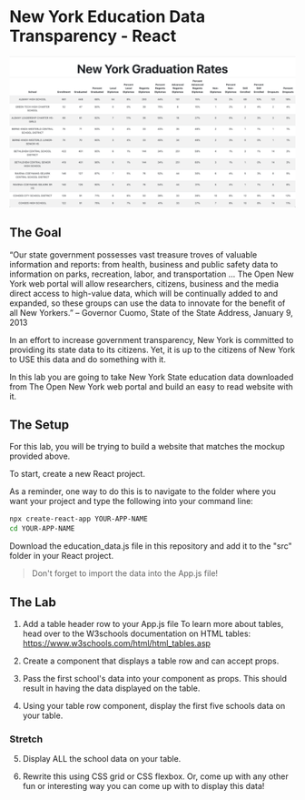 # New York Education Data Transparency - React

![Mockup](table-example.png)

## The Goal
“Our state government possesses vast treasure troves of valuable information and reports: from health, business and public safety data to information on parks, recreation, labor, and transportation … The Open New York web portal will allow researchers, citizens, business and the media direct access to high-value data, which will be continually added to and expanded, so these groups can use the data to innovate for the benefit of all New Yorkers.” – Governor Cuomo, State of the State Address, January 9, 2013

In an effort to increase government transparency, New York is committed to providing its state data to its citizens. Yet, it is up to the citizens of New York to USE this data and do something with it.

In this lab you are going to take New York State education data downloaded from The Open New York web portal and build an easy to read website with it.

## The Setup
For this lab, you will be trying to build a website that matches the mockup provided above.

To start, create a new React project.

As a reminder, one way to do this is to navigate to the folder where you want your project and type the following into your command line:

```bash
npx create-react-app YOUR-APP-NAME
cd YOUR-APP-NAME
```

Download the education_data.js file in this repository and add it to the "src" folder in your React project.

>Don't forget to import the data into the App.js file!

## The Lab
1. Add a table header row to your App.js file
To learn more about tables, head over to the W3schools documentation on HTML tables: https://www.w3schools.com/html/html_tables.asp

2. Create a component that displays a table row and can accept props.

3. Pass the first school's data into your component as props. This should result in having the data displayed on the table.

4. Using your table row component, display the first five schools data on your table.

### Stretch

5. Display ALL the school data on your table.

6. Rewrite this using CSS grid or CSS flexbox. Or, come up with any other fun or interesting way you can come up with to display this data!
